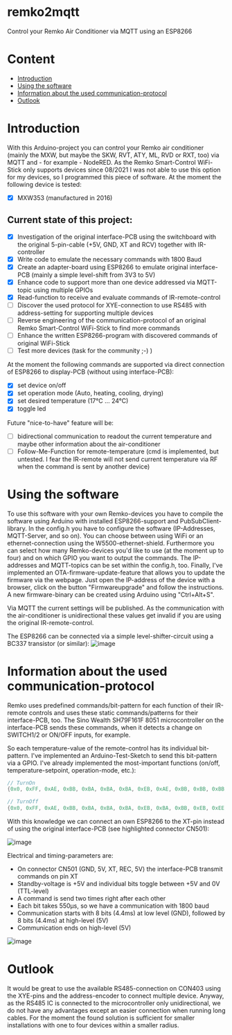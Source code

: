 # remko2mqtt
Control your Remko Air Conditioner via MQTT using an ESP8266

# Content
- [Introduction](#introduction)
- [Using the software](#software)
- [Information about the used communication-protocol](#information)
- [Outlook](#outlook)

<a name="introduction"></a>
# Introduction
With this Arduino-project you can control your Remko air conditioner (mainly the MXW, but maybe the SKW, RVT, ATY, ML, RVD or RXT, too) via MQTT and - for example - NodeRED. As the Remko Smart-Control WiFi-Stick only supports devices since 08/2021 I was not able to use this option for my devices, so I programmed this piece of software. At the moment the following device is tested:
- [x] MXW353 (manufactured in 2016)

## Current state of this project:
- [x] Investigation of the original interface-PCB using the switchboard with the original 5-pin-cable (+5V, GND, XT and RCV) together with IR-controller
- [x] Write code to emulate the necessary commands with 1800 Baud
- [x] Create an adapter-board using ESP8266 to emulate original interface-PCB (mainly a simple level-shift from 3V3 to 5V)
- [x] Enhance code to support more than one device addressed via MQTT-topic using multiple GPIOs
- [x] Read-function to receive and evaluate commands of IR-remote-control
- [ ] Discover the used protocol for XYE-connection to use RS485 with address-setting for supporting multiple devices
- [ ] Reverse engineering of the communication-protocol of an original Remko Smart-Control WiFi-Stick to find more commands
- [ ] Enhance the written ESP8266-program with discovered commands of original WiFi-Stick
- [ ] Test more devices (task for the community ;-) )

At the moment the following commands are supported via direct connection of ESP8266 to display-PCB (without using interface-PCB):
- [x] set device on/off
- [x] set operation mode (Auto, heating, cooling, drying)
- [x] set desired temperature (17°C ... 24°C)
- [x] toggle led

Future "nice-to-have" feature will be:
- [ ] bidirectional communication to readout the current temperature and maybe other information about the air-conditioner
- [ ] Follow-Me-Function for remote-temperature (cmd is implemented, but untested. I fear the IR-remote will not send current temperature via RF when the command is sent by another device)

<a name="software"></a>
# Using the software
To use this software with your own Remko-devices you have to compile the software using Arduino with installed ESP8266-support and PubSubClient-library. In the config.h you have to configure the software (IP-Addresses, MQTT-Server, and so on). You can choose between using WiFi or an ethernet-connection using the W5500-ethernet-shield. Furthermore you can select how many Remko-devices you'd like to use (at the moment up to four) and on which GPIO you want to output the commands. The IP-addresses and MQTT-topics can be set within the config.h, too. Finally, I've implemented an OTA-firmware-update-feature that allows you to update the firmware via the webpage. Just open the IP-address of the device with a browser, click on the button "Firmwareupgrade" and follow the instructions. A new firmware-binary can be created using Arduino using "Ctrl+Alt+S".

Via MQTT the current settings will be published. As the communication with the air-conditioner is unidirectional these values get invalid if you are using the original IR-remote-control.

The ESP8266 can be connected via a simple level-shifter-circuit using a BC337 transistor (or similar):
![image](https://user-images.githubusercontent.com/9845353/201296096-8c356c16-f7c0-4b75-8f3c-acfa146ce493.png)

<a name="information"></a>
# Information about the used communication-protocol
Remko uses predefined commands/bit-pattern for each function of their IR-remote controls and uses these static commands/patterns for their interface-PCB, too. The Sino Wealth SH79F161F 8051 microcontroller on the interface-PCB sends these commands, when it detects a change on SWITCH1/2 or ON/OFF inputs, for example.

So each temperature-value of the remote-control has its individual bit-pattern. I've implemented an Arduino-Test-Sketch to send this bit-pattern via a GPIO. I've already implemented the most-important functions (on/off, temperature-setpoint, operation-mode, etc.):
```C
// TurnOn
{0x0, 0xFF, 0xAE, 0xBB, 0xBA, 0xBA, 0xBA, 0xEB, 0xAE, 0xBB, 0xBB, 0xBB, 0xAE, 0xAA, 0xEE, 0xAE, 0xAE, 0xAA, 0xBB, 0xEE, 0xFE}

// TurnOff
{0x0, 0xFF, 0xAE, 0xBB, 0xBA, 0xBA, 0xBA, 0xEB, 0xBA, 0xBB, 0xEB, 0xEE, 0xAA, 0xAE, 0xEE, 0xAE, 0xAA, 0xEA, 0xEE, 0xEE, 0xFE}
```

With this knowledge we can connect an own ESP8266 to the XT-pin instead of using the original interface-PCB (see highlighted connector CN501):

![image](https://user-images.githubusercontent.com/9845353/200952754-aaace814-bc4a-4f64-8142-94f9f48cabbc.png)

Electrical and timing-parameters are:
- On connector CN501 (GND, 5V, XT, REC, 5V) the interface-PCB transmit commands on pin XT
- Standby-voltage is +5V and individual bits toggle between +5V and 0V (TTL-level)
- A command is send two times right after each other
- Each bit takes 550µs, so we have a communication with 1800 baud
- Communication starts with 8 bits (4.4ms) at low level (GND), followed by 8 bits (4.4ms) at high-level (5V)
- Communication ends on high-level (5V)

![image](https://user-images.githubusercontent.com/9845353/200953658-b8c471ee-0560-470b-b5ee-80029d5ff555.png)

<a name="outlook"></a>
# Outlook
It would be great to use the available RS485-connection on CON403 using the XYE-pins and the address-encoder to connect multiple device. Anyway, as the RS485 IC is connected to the microcontroller only unidirectional, we do not have any advantages except an easier connection when running long cables. For the moment the found solution is sufficient for smaller installations with one to four devices within a smaller radius.
